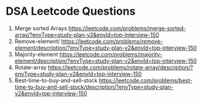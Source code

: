 # DSA Leetcode Questions
1. Merge sorted Arrays https://leetcode.com/problems/merge-sorted-array/?envType=study-plan-v2&envId=top-interview-150
2. Remove-element/ https://leetcode.com/problems/remove-element/description/?envType=study-plan-v2&envId=top-interview-150
3. Majority-element https://leetcode.com/problems/majority-element/description/?envType=study-plan-v2&envId=top-interview-150
4. Rotate-array https://leetcode.com/problems/rotate-array/description/?envType=study-plan-v2&envId=top-interview-150
5. Best-time-to-buy-and-sell-stock https://leetcode.com/problems/best-time-to-buy-and-sell-stock/description/?envType=study-plan-v2&envId=top-interview-150
